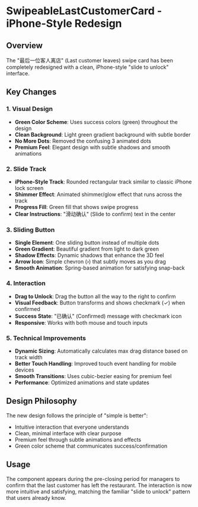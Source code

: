 # SwipeableLastCustomerCard - iPhone-Style Redesign

## Overview
The "最后一位客人离店" (Last customer leaves) swipe card has been completely redesigned with a clean, iPhone-style "slide to unlock" interface.

## Key Changes

### 1. **Visual Design**
- **Green Color Scheme**: Uses success colors (green) throughout the design
- **Clean Background**: Light green gradient background with subtle border
- **No More Dots**: Removed the confusing 3 animated dots
- **Premium Feel**: Elegant design with subtle shadows and smooth animations

### 2. **Slide Track**
- **iPhone-Style Track**: Rounded rectangular track similar to classic iPhone lock screen
- **Shimmer Effect**: Animated shimmer/glow effect that runs across the track
- **Progress Fill**: Green fill that shows swipe progress
- **Clear Instructions**: "滑动确认" (Slide to confirm) text in the center

### 3. **Sliding Button**
- **Single Element**: One sliding button instead of multiple dots
- **Green Gradient**: Beautiful gradient from light to dark green
- **Shadow Effects**: Dynamic shadows that enhance the 3D feel
- **Arrow Icon**: Simple chevron (›) that subtly moves as you drag
- **Smooth Animation**: Spring-based animation for satisfying snap-back

### 4. **Interaction**
- **Drag to Unlock**: Drag the button all the way to the right to confirm
- **Visual Feedback**: Button transforms and shows checkmark (✓) when confirmed
- **Success State**: "已确认" (Confirmed) message with checkmark icon
- **Responsive**: Works with both mouse and touch inputs

### 5. **Technical Improvements**
- **Dynamic Sizing**: Automatically calculates max drag distance based on track width
- **Better Touch Handling**: Improved touch event handling for mobile devices
- **Smooth Transitions**: Uses cubic-bezier easing for premium feel
- **Performance**: Optimized animations and state updates

## Design Philosophy
The new design follows the principle of "simple is better":
- Intuitive interaction that everyone understands
- Clean, minimal interface with clear purpose
- Premium feel through subtle animations and effects
- Green color scheme that communicates success/confirmation

## Usage
The component appears during the pre-closing period for managers to confirm that the last customer has left the restaurant. The interaction is now more intuitive and satisfying, matching the familiar "slide to unlock" pattern that users already know.